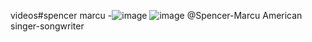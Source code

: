 videos#spencer marcu -![image](https://user-images.githubusercontent.com/98998299/220769189-cf2b2476-fbcf-4abb-b7d2-8f51df8bc623.jpeg)
![image](https://user-images.githubusercontent.com/98998299/220769237-0abf8b5c-d9b1-46ac-882e-93be8ef50c3d.jpeg)
@Spencer-Marcu American singer-songwriter 
